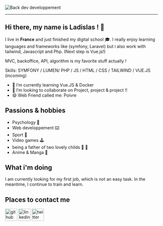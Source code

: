 

![Back dev developpement](https://media.discordapp.net/attachments/934036971783864360/940595211233529896/okdohome_3.jpg?width=1414&height=670)


______________________________________________________________________________________________________________________________________________________________________________________ 


## Hi there, my name is __Ladislas__ ! :gift: ##
  

I live in **France** and just finished my digital school :mortar_board:. I really enjoy learning languages and frameworks like (symfony, Laravel) but i also work with tailwind, Javascript and Php. (Next step is Vue.js!)

MVC, backoffice, API, algorithm is my favorite stuff actually ! 


Skills: SYMFONY / LUMEN/ PHP / JS / HTML / CSS / TAILWIND / VUE.JS (incoming)


- 🌱 I’m currently learning Vue.JS & Docker 
- 👯 I’m looking to collaborate on Project, project & project !! 
- 😄 Web Friend called me: Poivre 

## Passions & hobbies ## 

* Psychology :brain:
* Web developpement :keyboard:
* Sport :goal_net:
* Video games	:joystick:
* being a father of two lovely childs :girl: :girl:
* Anime & Manga :open_book:


 ## What i'm doing ##

I am currently looking for my first job, which is not an easy task.
In the meantime, I continue to train and learn.

## Places to contact me 

[<img src='https://cdn.jsdelivr.net/npm/simple-icons@3.0.1/icons/github.svg' alt='github' height='40'>](https://github.com/Marchandladislas) 
[<img src='https://cdn.jsdelivr.net/npm/simple-icons@3.0.1/icons/linkedin.svg' alt='linkedin' height='40'>](https://www.linkedin.com/in/ladislas-marchand//) [<img src='https://cdn.jsdelivr.net/npm/simple-icons@3.0.1/icons/twitter.svg' alt='twitter' height='40'>](https://twitter.com/Marchandlad)  





